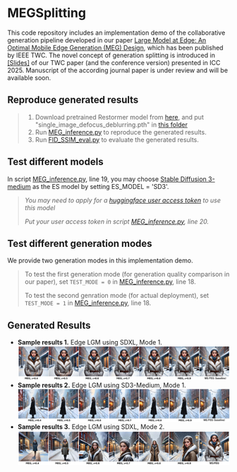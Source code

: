 # MEGSplitting

This code repository includes an implementation demo of the collaborative generation pipeline developed in our paper [Large Model at Edge: An Optimal Mobile Edge Generation (MEG) Design](https://ieeexplore.ieee.org/abstract/document/11200498), which has been published by IEEE TWC. 
The novel concept of generation splitting is introduced in [[Slides]](./Optimal%20Energy-Delay%20Tradeoff%20for%20MEG.pdf) of our TWC paper (and the conference version) presented in ICC 2025. Manuscript of the according journal paper is under review and will be available soon.  

## Reproduce generated results
> 1. Download pretrained Restormer model from [here](https://drive.google.com/drive/folders/1bRBG8DG_72AGA6-eRePvChlT5ZO4cwJ4?usp=sharing), and put "single_image_defocus_deblurring.pth" in [this folder](./Restormer/Defocus_Deblurring/pretrained_models)
> 2. Run [MEG_inference.py](./MEG_inference.py) to reproduce the generated results.
> 3. Run [FID_SSIM_eval.py](./FID_SSIM_eval.py) to evaluate the generated results.

## Test different models 
In script [MEG_inference.py](./MEG_inference.py), line 19, you may choose [Stable Diffusion 3-medium](https://huggingface.co/stabilityai/stable-diffusion-3-medium) as the ES model by setting ES_MODEL = 'SD3'. 
>  *You may need to apply for a [huggingface user access token](https://huggingface.co/docs/hub/security-tokens) to use this model*
> 
>  *Put your user access token in script [MEG_inference.py](./MEG_inference.py), line 20.*

## Test different generation modes
We provide two generation modes in this implementation demo. 
> To test the first generation mode (for generation quality comparison in our paper), set `TEST_MODE = 0` in [MEG_inference.py](./MEG_inference.py), line 18.
> 
> To test the second genration mode (for actual deployment), set `TEST_MODE = 1` in [MEG_inference.py](./MEG_inference.py), line 18.

## Generated Results
- **Sample results 1.** Edge LGM using SDXL, Mode 1.
![Edge LGM using SDXL, Mode 1](./demo/Samples.jpg)
- **Sample results 2.** Edge LGM using SD3-Medium, Mode 1.
![Edge LGM using SD3, Mode 1](./demo/Samples_SD3.jpg)
- **Sample results 3.** Edge LGM using SDXL, Mode 2.
![Edge LGM using SDXL, Mode 2](./demo/Samples_mode2.jpg)

